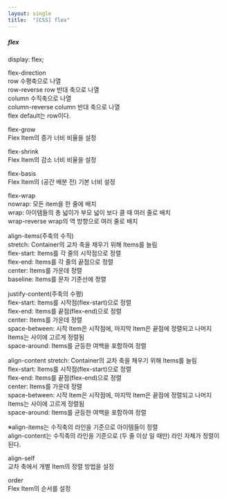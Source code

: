 ```yaml
---
layout: single
title:  "[CSS] flex" 
---
```


##### flex  
display: flex;   
   
flex-direction   
row 수평축으로 나열   
row-reverse row 반대 축으로 나열   
column 수직축으로 나열   
column-reverse column 반대 축으로 나열   
flex default는 row이다.   

flex-grow   
Flex Item의 증가 너비 비율을 설정   
    
flex-shrink   
Flex Item의 감소 너비 비율을 설정   
   
flex-basis   
Flex Item의 (공간 배분 전) 기본 너비 설정   
   
flex-wrap   
nowrap: 모든 item을 한 줄에 배치   
wrap: 아이템들의 총 넓이가 부모 넓이 보다 클 때 여러 줄로 배치   
wrap-reverse wrap의 역 방향으로 여러 줄로 배치   
   
align-items(주축의 수직)   
stretch: Container의 교차 축을 채우기 위해 Items를 늘림   
flex-start: Items를 각 줄의 시작점으로 정렬	  
flex-end: Items를 각 줄의 끝점으로 정렬	  
center: Items를 가운데 정렬	    
baseline: Items를 문자 기준선에 정렬    
   
justify-content(주축의 수평)   
flex-start: Items를 시작점(flex-start)으로 정렬   
flex-end: Items를 끝점(flex-end)으로 정렬	   
center: Items를 가운데 정렬	   
space-between: 시작 Item은 시작점에, 마지막 Item은 끝점에 정렬되고 나머지 Items는 사이에 고르게 정렬됨	   
space-around: Items를 균등한 여백을 포함하여 정렬   

align-content
stretch: Container의 교차 축을 채우기 위해 Items를 늘림   
flex-start: Items를 시작점(flex-start)으로 정렬   	  
flex-end: Items를 끝점(flex-end)으로 정렬	    
center: Items를 가운데 정렬	   
space-between: 시작 Item은 시작점에, 마지막 Item은 끝점에 정렬되고 나머지 Items는 사이에 고르게 정렬됨   	
space-around: Items를 균등한 여백을 포함하여 정렬   
   
※align-items는 수직축의 라인을 기준으로 아이템들이 정렬   
align-content는 수직축의 라인을 기준으로 (두 줄 이상 일 때만) 라인 자체가 정렬이 된다.   

align-self   
교차 축에서 개별 Item의 정렬 방법을 설정   

order   
Flex Item의 순서를 설정   
